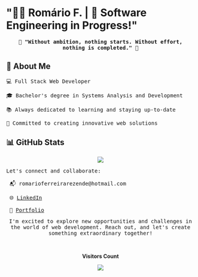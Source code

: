 # "👨‍💻 Romário F. | 🚀 Software Engineering in Progress!"

<p align="center">
  <samp>
    <strong>🚀 "Without ambition, nothing starts. Without effort, nothing is completed." 🚀</strong>
  </samp>
</p>



## 📌 About Me

<pre>💻 Full Stack Web Developer</pre>
<pre>🎓 Bachelor's degree in Systems Analysis and Development</pre>
<pre>📚 Always dedicated to learning and staying up-to-date</pre>
<pre>🌱 Committed to creating innovative web solutions</pre>



## 📊 GitHub Stats



<p align="center">
  <!-- <a href="#"><img src="https://github-readme-stats.vercel.app/api?username=Romariorfr&hide_border=true&show_icons=true&include_all_commits=true&count_private=true&theme=tokyonight&line_height=27"></a>
  <a href="#"><img src="https://github-readme-stats.vercel.app/api/top-langs/?username=Romariorfr&hide=PHP,html,c&theme=tokyonight&hide_border=true&line_height=27"></a>
  <br><br> -->
  <a href="#"><img src="https://github-readme-streak-stats.herokuapp.com?user=Romariorfr&theme=tokyonight&hide_border=true&include_all_commits=true&line_height=27"></a>
</p>

<pre>
Let's connect and collaborate:

 📬 romarioferreirarezende@hotmail.com
  
 🌐 <a href="https://www.linkedin.com/in/romarioferreiradeveloper/">LinkedIn</a>
  
 🎨 <a href="https://romariorfr.github.io">Portfolio</a>
</pre>

<p align="center">
  <samp>
    I'm excited to explore new opportunities and challenges in the world of web development. Reach out, and let's create something extraordinary together! 
  </samp>
</p>

<div align="center">
<br><p align="centre"><b>Visitors Count</b></p>  
<p align="center"><img align="center" src="https://profile-counter.glitch.me/{Romariorfr}/count.svg" /></p> 
</div>
